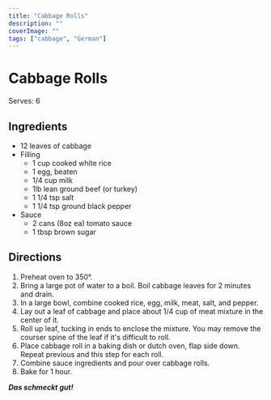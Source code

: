 ```yaml
---
title: "Cabbage Rolls"
description: ""
coverImage: ""
tags: ["cabbage", "German"]
---
```


# Cabbage Rolls

Serves: 6

## Ingredients

- 12 leaves of cabbage
- Filling
  - 1 cup cooked white rice
  - 1 egg, beaten
  - 1/4 cup milk
  - 1lb lean ground beef (or turkey)
  - 1 1/4 tsp salt
  - 1 1/4 tsp ground black pepper
- Sauce
  - 2 cans (8oz ea) tomato sauce
  - 1 tbsp brown sugar

## Directions

1. Preheat oven to 350&deg;.
2. Bring a large pot of water to a boil. Boil cabbage leaves for 2 minutes and drain.
3. In a large bowl, combine cooked rice, egg, milk, meat, salt, and pepper.
4. Lay out a leaf of cabbage and place about 1/4 cup of meat mixture in the center of it.
5. Roll up leaf, tucking in ends to enclose the mixture. You may remove the courser spine of the leaf if it's difficult to roll.
6. Place cabbage roll in a baking dish or dutch oven, flap side down. Repeat previous and this step for each roll.
7. Combine sauce ingredients and pour over cabbage rolls.
8. Bake for 1 hour.

_**Das schmeckt gut!**_
